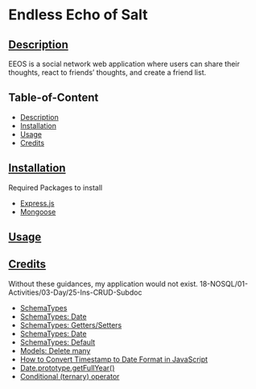 # Endless Echo of Salt

## [Description](#table-of-content)

EEOS is a social network web application where users can share their thoughts, react to friends’ thoughts, and create a friend list.

## Table-of-Content
* [Description](#description)
* [Installation](#installation)
* [Usage](#usage)
* [Credits](#credits)


## [Installation](#table-of-content)
Required Packages to install
* [Express.js](https://www.npmjs.com/package/express)
* [Mongoose](https://www.npmjs.com/package/mongoose)

## [Usage](#table-of-content)

## [Credits](#table-of-content)
Without these guidances, my application would not exist.
18-NOSQL/01-Activities/03-Day/25-Ins-CRUD-Subdoc

* [SchemaTypes](https://mongoosejs.com/docs/schematypes.html)
* [SchemaTypes: Date](https://mongoosejs.com/docs/schematypes.html#dates)
* [SchemaTypes: Getters/Setters](https://mongoosejs.com/docs/tutorials/getters-setters.html)
* [SchemaTypes: Date](https://mongoosejs.com/docs/schematypes.html#dates)
* [SchemaTypes: Default](https://mongoosejs.com/docs/defaults.html)
* [Models: Delete many](https://mongoosejs.com/docs/api/model.html#Model.deleteMany())
* [How to Convert Timestamp to Date Format in JavaScript](https://linuxhint.com/convert-timestamp-to-date-format-javascript/)
* [Date.prototype.getFullYear()](https://developer.mozilla.org/en-US/docs/Web/JavaScript/Reference/Global_Objects/Date/getFullYear)
* [Conditional (ternary) operator](https://developer.mozilla.org/en-US/docs/Web/JavaScript/Reference/Operators/Conditional_operator)
